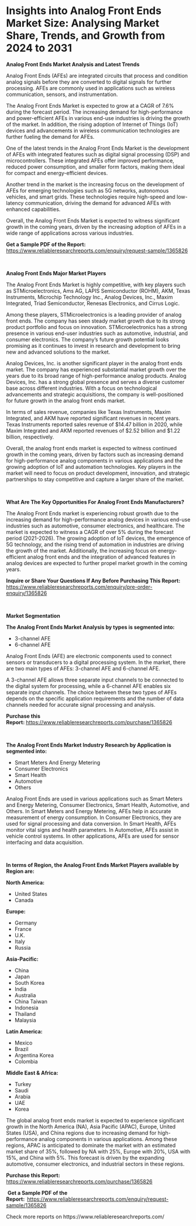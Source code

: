 <p><h1>Insights into Analog Front Ends Market Size: Analysing Market Share, Trends, and Growth from 2024 to 2031</h1></p><p><strong>Analog Front Ends Market Analysis and Latest Trends</strong></p>
<p><p>Analog Front Ends (AFEs) are integrated circuits that process and condition analog signals before they are converted to digital signals for further processing. AFEs are commonly used in applications such as wireless communication, sensors, and instrumentation.</p><p>The Analog Front Ends Market is expected to grow at a CAGR of 7.6% during the forecast period. The increasing demand for high-performance and power-efficient AFEs in various end-use industries is driving the growth of the market. In addition, the rising adoption of Internet of Things (IoT) devices and advancements in wireless communication technologies are further fueling the demand for AFEs.</p><p>One of the latest trends in the Analog Front Ends Market is the development of AFEs with integrated features such as digital signal processing (DSP) and microcontrollers. These integrated AFEs offer improved performance, reduced power consumption, and smaller form factors, making them ideal for compact and energy-efficient devices.</p><p>Another trend in the market is the increasing focus on the development of AFEs for emerging technologies such as 5G networks, autonomous vehicles, and smart grids. These technologies require high-speed and low-latency communication, driving the demand for advanced AFEs with enhanced capabilities.</p><p>Overall, the Analog Front Ends Market is expected to witness significant growth in the coming years, driven by the increasing adoption of AFEs in a wide range of applications across various industries.</p></p>
<p><strong>Get a Sample PDF of the Report:&nbsp;</strong> <a href="https://www.reliableresearchreports.com/enquiry/request-sample/1365826">https://www.reliableresearchreports.com/enquiry/request-sample/1365826</a></p>
<p>&nbsp;</p>
<p><strong>Analog Front Ends Major Market Players</strong></p>
<p><p>The Analog Front Ends Market is highly competitive, with key players such as STMicroelectronics, Ams AG, LAPIS Semiconductor (ROHM), AKM, Texas Instruments, Microchip Technology Inc., Analog Devices, Inc., Maxim Integrated, Triad Semiconductor, Renesas Electronics, and Cirrus Logic.</p><p>Among these players, STMicroelectronics is a leading provider of analog front ends. The company has seen steady market growth due to its strong product portfolio and focus on innovation. STMicroelectronics has a strong presence in various end-user industries such as automotive, industrial, and consumer electronics. The company’s future growth potential looks promising as it continues to invest in research and development to bring new and advanced solutions to the market.</p><p>Analog Devices, Inc. is another significant player in the analog front ends market. The company has experienced substantial market growth over the years due to its broad range of high-performance analog products. Analog Devices, Inc. has a strong global presence and serves a diverse customer base across different industries. With a focus on technological advancements and strategic acquisitions, the company is well-positioned for future growth in the analog front ends market.</p><p>In terms of sales revenue, companies like Texas Instruments, Maxim Integrated, and AKM have reported significant revenues in recent years. Texas Instruments reported sales revenue of $14.47 billion in 2020, while Maxim Integrated and AKM reported revenues of $2.52 billion and $1.22 billion, respectively.</p><p>Overall, the analog front ends market is expected to witness continued growth in the coming years, driven by factors such as increasing demand for high-performance analog components in various applications and the growing adoption of IoT and automation technologies. Key players in the market will need to focus on product development, innovation, and strategic partnerships to stay competitive and capture a larger share of the market.</p></p>
<p>&nbsp;</p>
<p><strong>What Are The Key Opportunities For Analog Front Ends Manufacturers?</strong></p>
<p><p>The Analog Front Ends market is experiencing robust growth due to the increasing demand for high-performance analog devices in various end-use industries such as automotive, consumer electronics, and healthcare. The market is expected to witness a CAGR of over 5% during the forecast period (2021-2026). The growing adoption of IoT devices, the emergence of 5G technology, and the rising trend of automation in industries are driving the growth of the market. Additionally, the increasing focus on energy-efficient analog front ends and the integration of advanced features in analog devices are expected to further propel market growth in the coming years.</p></p>
<p><strong>Inquire or Share Your Questions If Any Before Purchasing This Report:</strong> <a href="https://www.reliableresearchreports.com/enquiry/pre-order-enquiry/1365826">https://www.reliableresearchreports.com/enquiry/pre-order-enquiry/1365826</a></p>
<p>&nbsp;</p>
<p><strong>Market Segmentation</strong></p>
<p><strong>The Analog Front Ends Market Analysis by types is segmented into:</strong></p>
<p><ul><li>3-channel AFE</li><li>6-channel AFE</li></ul></p>
<p><p>Analog Front Ends (AFE) are electronic components used to connect sensors or transducers to a digital processing system. In the market, there are two main types of AFEs: 3-channel AFE and 6-channel AFE. </p><p>A 3-channel AFE allows three separate input channels to be connected to the digital system for processing, while a 6-channel AFE enables six separate input channels. The choice between these two types of AFEs depends on the specific application requirements and the number of data channels needed for accurate signal processing and analysis.</p></p>
<p><strong>Purchase this Report:&nbsp;</strong><a href="https://www.reliableresearchreports.com/purchase/1365826">https://www.reliableresearchreports.com/purchase/1365826</a></p>
<p>&nbsp;</p>
<p><strong>The Analog Front Ends Market Industry Research by Application is segmented into:</strong></p>
<p><ul><li>Smart Meters And Energy Metering</li><li>Consumer Electronics</li><li>Smart Health</li><li>Automotive</li><li>Others</li></ul></p>
<p><p>Analog Front Ends are used in various applications such as Smart Meters and Energy Metering, Consumer Electronics, Smart Health, Automotive, and Others. In Smart Meters and Energy Metering, AFEs help in accurate measurement of energy consumption. In Consumer Electronics, they are used for signal processing and data conversion. In Smart Health, AFEs monitor vital signs and health parameters. In Automotive, AFEs assist in vehicle control systems. In other applications, AFEs are used for sensor interfacing and data acquisition.</p></p>
<p>&nbsp;</p>
<p><strong>In terms of Region, the Analog Front Ends Market Players available by Region are:</strong></p>
<p>
    <p> <strong> North America: </strong>
        <ul>
            <li>United States</li>
            <li>Canada</li>
        </ul>
        </p> 
    <p> <strong> Europe: </strong>
        <ul>
            <li>Germany</li>
            <li>France</li>
            <li>U.K.</li>
            <li>Italy</li>
            <li>Russia</li>
        </ul>
        </p> 
    <p> <strong> Asia-Pacific: </strong>
        <ul>
            <li>China</li>
            <li>Japan</li>
            <li>South Korea</li>
            <li>India</li>
            <li>Australia</li>
            <li>China Taiwan</li>
            <li>Indonesia</li>
            <li>Thailand</li>
            <li>Malaysia</li>
        </ul>
        </p> 
    <p> <strong> Latin America: </strong>
        <ul>
            <li>Mexico</li>
            <li>Brazil</li>
            <li>Argentina Korea</li>
            <li>Colombia</li>
        </ul>
        </p> 
    <p> <strong> Middle East & Africa: </strong>
        <ul>
            <li>Turkey</li>
            <li>Saudi</li>
            <li>Arabia</li>
            <li>UAE</li>
            <li>Korea</li>
        </ul>
    </p>
    </p>
<p><p>The global analog front ends market is expected to experience significant growth in the North America (NA), Asia Pacific (APAC), Europe, United States (USA), and China regions due to increasing demand for high-performance analog components in various applications. Among these regions, APAC is anticipated to dominate the market with an estimated market share of 35%, followed by NA with 25%, Europe with 20%, USA with 15%, and China with 5%. This forecast is driven by the expanding automotive, consumer electronics, and industrial sectors in these regions.</p></p>
<p><strong>Purchase this Report: </strong><a href="https://www.reliableresearchreports.com/purchase/1365826">https://www.reliableresearchreports.com/purchase/1365826</a></p>
<p>&nbsp;<strong>Get a Sample PDF of the Report:&nbsp;&nbsp;</strong><a href="https://www.reliableresearchreports.com/enquiry/request-sample/1365826">https://www.reliableresearchreports.com/enquiry/request-sample/1365826</a></p>
<p><strong></strong></p>
<p>Check more reports on https://www.reliableresearchreports.com/</p>